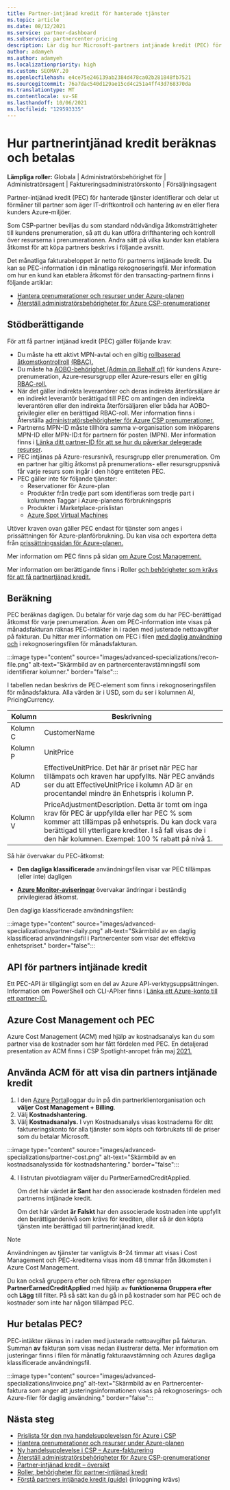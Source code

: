 ```yaml
---
title: Partner-intjänad kredit för hanterade tjänster
ms.topic: article
ms.date: 08/12/2021
ms.service: partner-dashboard
ms.subservice: partnercenter-pricing
description: Lär dig hur Microsoft-partners intjänade kredit (PEC) för hanterade tjänster beräknas och betalas och hur du säkerställer att du är berättigad.
author: adamyeh
ms.author: adamyeh
ms.localizationpriority: high
ms.custom: SEOMAY.20
ms.openlocfilehash: e4ce75e246139ab2384d478ca02b281848fb7521
ms.sourcegitcommit: 76a7dac540d129ae15cd4c251a4ff43d768370da
ms.translationtype: MT
ms.contentlocale: sv-SE
ms.lasthandoff: 10/06/2021
ms.locfileid: "129593335"
---
```

# <a name="how-the-partner-earned-credit-is-calculated-and-paid"></a>Hur partnerintjänad kredit beräknas och betalas

**Lämpliga roller:** Globala | Administratörsbehörighet för | Administratörsagent | Faktureringsadministratörskonto | Försäljningsagent

Partner-intjänad kredit (PEC) för hanterade tjänster identifierar och delar ut förmåner till partner som äger IT-driftkontroll och hantering av en eller flera kunders Azure-miljöer. 

Som CSP-partner beviljas du som standard nödvändiga åtkomsträttigheter till kundens prenumeration, så att du kan utföra drifthantering och kontroll över resurserna i prenumerationen. Andra sätt på vilka kunder kan etablera åtkomst för att köpa partners beskrivs i följande avsnitt.

Det månatliga fakturabeloppet är netto för partnerns intjänade kredit. Du kan se PEC-information i din månatliga rekognoseringsfil. Mer information om hur en kund kan etablera åtkomst för den transacting-partnern finns i följande artiklar:

- [Hantera prenumerationer och resurser under Azure-planen](azure-plan-manage.md)
- [Återställ administratörsbehörigheter för Azure CSP-prenumerationer](reinstate-csp.md)

## <a name="eligibility"></a>Stödberättigande

För att få partner intjänad kredit (PEC) gäller följande krav:

- Du måste ha ett aktivt MPN-avtal och en giltig [rollbaserad åtkomstkontrollroll](azure-roles-perms-pec.md) [(RBAC).](/azure/role-based-access-control/overview)
- Du måste ha [AOBO-behörighet (Admin on Behalf of)](https://channel9.msdn.com/Series/cspdev/Module-11-Admin-On-Behalf-Of-AOBO) för kundens Azure-prenumeration, Azure-resursgrupp eller Azure-resurs eller en giltig [RBAC-roll.](azure-roles-perms-pec.md)
- När det gäller indirekta leverantörer och deras indirekta återförsäljare är en indirekt leverantör berättigad till PEC om antingen den indirekta leverantören eller den indirekta återförsäljaren eller båda har AOBO-privilegier eller en berättigad RBAC-roll. Mer information finns i Återställa [administratörsbehörigheter för Azure CSP prenumerationer.](reinstate-csp.md)
- Partnerns MPN-ID måste tillhöra samma v-organisation som inköparens MPN-ID eller MPN-ID:t för partnern för posten (MPN). Mer information finns i [Länka ditt partner-ID för att se hur du påverkar delegerade resurser](/azure/lighthouse/how-to/partner-earned-credit).
- PEC intjänas på Azure-resursnivå, resursgrupp eller prenumeration. Om en partner har giltig åtkomst på prenumerations- eller resursgruppsnivå får varje resurs som ingår i den högre entiteten PEC.
- PEC gäller inte för följande tjänster:
    - Reservationer för Azure-plan
    - Produkter från tredje part som identifieras som tredje part i kolumnen Taggar i Azure-planens förbrukningspris
    - Produkter i Marketplace-prislistan
    - [Azure Spot Virtual Machines](https://partner.microsoft.com/resources/collection/azure-spot-in-csp#/)

Utöver kraven ovan gäller PEC endast för tjänster som anges i prissättningen för Azure-planförbrukning. Du kan visa och exportera detta från [prissättningssidan för Azure-planen.](https://partner.microsoft.com/commerce/sales)

Mer information om PEC finns på sidan [om Azure Cost Management.](/azure/cost-management-billing/costs/get-started-partners)

Mer information om berättigande finns i Roller [och behörigheter som krävs för att få partnertjänad kredit.](azure-roles-perms-pec.md)

## <a name="calculation"></a>Beräkning

PEC beräknas dagligen. Du betalar för varje dag som du har PEC-berättigad åtkomst för varje prenumeration. Även om PEC-information inte visas på månadsfakturan räknas PEC-intäkter in i raden med justerade nettoavgifter på fakturan. Du hittar mer information om PEC i filen [med daglig användning och](daily-rated-usage-recon-files.md) i rekognoseringsfilen för månadsfakturan.

:::image type="content" source="images/advanced-specializations/recon-file.png" alt-text="Skärmbild av en partnercenteravstämningsfil som identifierar kolumner." border="false":::

I tabellen nedan beskrivs de PEC-element som finns i rekognoseringsfilen för månadsfaktura. Alla värden är i USD, som du ser i kolumnen AI, PricingCurrency.

| Kolumn  | Beskrivning  |
| --------  | -------  |
| Kolumn C  | CustomerName  |
| Kolumn P | UnitPrice |
| Kolumn AD | EffectiveUnitPrice. Det här är priset när PEC har tillämpats och kraven har uppfyllts. När PEC används ser du att EffectiveUnitPrice i kolumn AD är en procentandel mindre än Enhetspris i kolumn P.   |
| Kolumn V  | PriceAdjustmentDescription. Detta är tomt om inga krav för PEC är uppfyllda eller har PEC % som kommer att tillämpas på enhetspris. Du kan dock vara berättigad till ytterligare krediter. I så fall visas de i den här kolumnen. Exempel: 100 % rabatt på nivå 1.   |

Så här övervakar du PEC-åtkomst:

- **Den dagliga klassificerade** användningsfilen visar var PEC tillämpas (eller inte) dagligen

- [**Azure Monitor-aviseringar**](azure-plan-manage.md) övervakar ändringar i beständig privilegierad åtkomst.

Den dagliga klassificerade användningsfilen:

:::image type="content" source="images/advanced-specializations/partner-daily.png" alt-text="Skärmbild av en daglig klassificerad användningsfil i Partnercenter som visar det effektiva enhetspriset." border="false":::

## <a name="partner-earned-credit-api"></a>API för partners intjänade kredit

Ett PEC-API är tillgängligt som en del av Azure API-verktygsuppsättningen. Information om PowerShell och CLI-API:er finns i [Länka ett Azure-konto till ett partner-ID.](/azure/cost-management-billing/manage/link-partner-id)

## <a name="azure-cost-management-and-pec"></a>Azure Cost Management och PEC

Azure Cost Management (ACM) med hjälp av kostnadsanalys kan du som partner visa de kostnader som har fått fördelen med PEC. En detaljerad presentation av ACM finns i CSP Spotlight-anropet från maj [2021.](https://commercial_licensing.eventbuilder.com/2021MayCSPSpotlight)

## <a name="use-acm-to-view-your-partner-earned-credit"></a>Använda ACM för att visa din partners intjänade kredit

1. I den [Azure Portal](https://portal.azure.com/)loggar du in på din partnerklientorganisation och **väljer Cost Management + Billing**.
2. Välj **Kostnadshantering.**
3. Välj **Kostnadsanalys.**
I vyn Kostnadsanalys visas kostnaderna för ditt faktureringskonto för alla tjänster som köpts och förbrukats till de priser som du betalar Microsoft.

:::image type="content" source="images/advanced-specializations/partner-cost.png" alt-text="Skärmbild av en kostnadsanalyssida för kostnadshantering." border="false":::

4. I listrutan pivotdiagram väljer du PartnerEarnedCreditApplied. 

    Om det här värdet **är Sant** har den associerade kostnaden fördelen med partnerns intjänade kredit.

    Om det här värdet **är Falskt** har den associerade kostnaden inte uppfyllt den berättigandenivå som krävs för krediten, eller så är den köpta tjänsten inte berättigad till partnerintjänad kredit.

>[!NOTE]
>Användningen av tjänster tar vanligtvis 8–24 timmar att visas i Cost Management och PEC-krediterna visas inom 48 timmar från åtkomsten i Azure Cost Management.

Du kan också gruppera efter och filtrera efter egenskapen **PartnerEarnedCreditApplied** med hjälp av **funktionerna Gruppera efter** och **Lägg** till filter. På så sätt kan du gå in på kostnader som har PEC och de kostnader som inte har någon tillämpad PEC.

## <a name="how-is-pec-paid"></a>Hur betalas PEC?
PEC-intäkter räknas in i raden med justerade nettoavgifter på fakturan. Summan **av** fakturan som visas nedan illustrerar detta. Mer information om justeringar finns i filen för månatlig fakturaavstämning och Azures dagliga klassificerade användningsfil.

:::image type="content" source="images/advanced-specializations/invoice.png" alt-text="Skärmbild av en Partnercenter-faktura som anger att justeringsinformationen visas på rekognoserings- och Azure-filer för daglig användning." border="false":::

## <a name="next-steps"></a>Nästa steg

- [Prislista för den nya handelsupplevelsen för Azure i CSP](azure-plan-price-list.md)
- [Hantera prenumerationer och resurser under Azure-planen](azure-plan-manage.md)
- [Ny handelsupplevelse i CSP – Azure-fakturering](azure-plan-billing.md)
- [Återställ administratörsbehörigheter för Azure CSP-prenumerationer](reinstate-csp.md)
- [Partner-intjänad kredit – översikt](partner-earned-credit.md)
- [Roller, behörigheter för partner-intjänad kredit](azure-roles-perms-pec.md)
- [Förstå partners intjänade kredit (guide)](https://partner.microsoft.com/resources/detail/understanding-partner-earned-credit-pdf) (inloggning krävs)